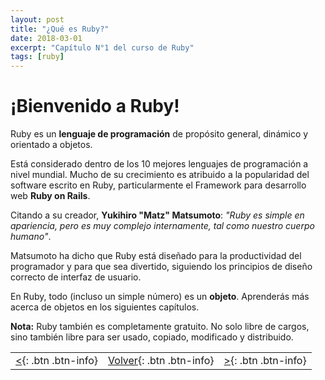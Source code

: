 ```yaml
---
layout: post
title: "¿Qué es Ruby?"
date: 2018-03-01
excerpt: "Capítulo N°1 del curso de Ruby"
tags: [ruby]
---
```


# ¡Bienvenido a Ruby!

Ruby es un **lenguaje de programación** de propósito general, dinámico y orientado a objetos.

Está considerado dentro de los 10 mejores lenguajes de programación a nivel mundial. Mucho de su crecimiento es atribuido a la popularidad del software escrito en Ruby, particularmente el Framework para desarrollo web **Ruby on Rails**.

Citando a su creador, **Yukihiro "Matz" Matsumoto**: _"Ruby es simple en apariencia, pero es muy complejo internamente, tal como nuestro cuerpo humano"_.

Matsumoto ha dicho que Ruby está diseñado para la productividad del programador y para que sea divertido, siguiendo los principios de diseño correcto de interfaz de usuario.

En Ruby, todo (incluso un simple número) es un **objeto**. Aprenderás más acerca de objetos en los siguientes capítulos.

**Nota:** Ruby también es completamente gratuito. No solo libre de cargos, sino también libre para ser usado, copiado, modificado y distribuido.

|     |     |     |
|:----|:---:|----:|
| [<](https://nisoto.github.io/curso-ruby/){: .btn .btn-info} | [Volver](https://nisoto.github.io/curso-ruby/){: .btn .btn-info} | [>](https://nisoto.github.io/instalacion-ruby/){: .btn .btn-info} |
